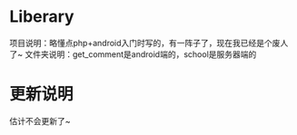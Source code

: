 # Liberary
项目说明：略懂点php+android入门时写的，有一阵子了，现在我已经是个废人了~
文件夹说明：get_comment是android端的，school是服务器端的
 

# 更新说明
估计不会更新了~
